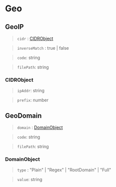 # Geo

## GeoIP

> `cidr` : [CIDRObject](#CIDRObject)

> `inverseMatch` : true | false

> `code`: string

> `filePath`: string

### CIDRObject


> `ipAddr`: string

> `prefix`: number

## GeoDomain

> `domain` : [DomainObject](#DomainObject)

> `code`: string

> `filePath`: string

### DomainObject

> `type` : "Plain" | "Regex" | "RootDomain" | "Full"

> `value`: string
